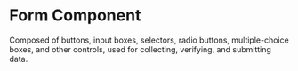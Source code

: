# Form Component

Composed of buttons, input boxes, selectors, radio buttons, multiple-choice boxes, and other controls, used for collecting, verifying, and submitting data.
